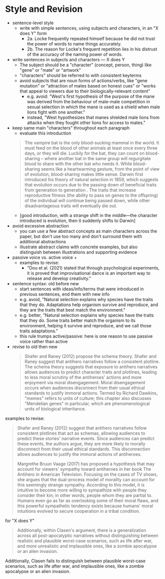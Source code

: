 # Style and Revision

- sentence-level style
	- write with simple sentences, using subjects and characters, in an "X does Y" form
  		- 2a. Locke frequently repeated himself because he did not trust the power of words to name things accurately.
  		- 2b. The reason for Locke's frequent repetition lies in his distrust of the accuracy of the naming power of words.
- write sentences in subjects and characters — X does Y
	- The subject should be a "character" (concept, person, thing) like "gene" or "mate" or "artwork"
	- "characters" should be referred to with consistent keyterms
	- avoid subjects that are noun forms of actions/verbs, like "gene mutation" or "attraction of mates based on honest cues" or "works that appeal to viewers due to their biologically-relevant content"
		- e.g. avoid: "West's first hypothesis of the purpose of the mane was derived from the behaviour of male-male competition in sexual selection in which the mane is used as a shield when male lions fight with one another."
		- instead, "West hypothesizes that manes shielded male lions from attacks when they fought other lions for access to mates."
- keep same main "characters" throughout each paragraph
	- evaluate this introduction
	> The vampire bat is the only blood-sucking mammal in the world. It must feed on the blood of other animals at least once every three days, or they will die. Luckily for the bat, they can count on blood-sharing – where another bat in the same group will regurgitate blood to share with the other bat who needs it. While blood-sharing seems like a heartwarming gesture, from the point of view of evolution, blood-sharing makes little sense. Darwin first introduced his theory of natural selection in 1859, which suggests that evolution occurs due to the passing down of beneficial traits from generation to generation . The traits that increase reproductive fitness (the ability to pass on genes to the offspring) of the individual will continue being passed down, while other disadvantageous traits will eventually die out.
	- [good introduction, with a strange shift in the middle—the character introduced is evolution, then it suddenly shifts to Darwin]
- avoid excessive abstraction
	- you can use a few abstract concepts as main characters across the paper, but don't use too many and don't surround them with additional abstractions
	- illustrate abstract claims with concrete examples, but also distinguish between illustrations and supporting evidence
- passive voice vs. active voice
	+
	+ examples to revise:
		* "Dou et al. (2021) stated that through psychological experiments, it is proved that improvisational dance is an important way to release and develop creativity."
- sentence syntax: old before new
	- start sentences with ideas/info/terms that were introduced in previous sentences,  end them with new info
	- e.g. avoid, "Natural selection explains why species have the traits that they do. Adaptations help organism survive and reproduce, and they are the traits that best match the environment."
	- e.g. better, "Natural selection explains why species have the traits that they do. Some traits better match the organism to its environment, helping it survive and reproduce, and we call those traits adaptations."
	- this rule trumps active/passive: here is one reason to use passive voice rather than active
- revise to old then new
	> Shafer and Raney (2012) propose the schema theory. Shafer and Raney suggest that antihero narratives follow a consistent plotline. The schema theory suggests that exposure to antihero narratives allows audiences to predict character traits and plotlines, leading to less moral scrutiny of the antiheroes' actions and more enjoyment via moral disengagement. Moral disengagement occurs when audiences disconnect from their usual ethical standards to justify immoral actions.
	> Termed by Richard Dawkins, "memes" refers to units of culture; this chapter also discusses "Mendelian genes" in particular, which are phenomenological units of biological inheritance.


examples to revise:

> Shafer and Raney (2012) suggest that antihero narratives follow consistent plotlines that act as schemas, allowing audiences to predict these stories' narrative events. Since audiences can predict these events, the authors argue, they are more likely to morally disconnect from their usual ethical standards. This disconnection allows audiences to justify the immoral actions of antiheroes.
>
> Margrethe Bruun Vaage (2017) has proposed a hypothesis that may account for viewers' sympathy toward antiheroes in her book The Antihero in American Television. Focusing on the cases of TV shows, she argues that the dual-process model of morality can account for this seemingly strange sympathy. According to this model, it is intuitive to become more willing to sympathize with people they consider their kin; in other words, people whom they are partial to. Humans even go as far as overlooking some of their moral flaws, and this powerful sympathetic tendency exists because humans' moral intuitions evolved to secure cooperation in a tribal condition.

for "X does Y"

> Additionally, within Clasen's argument, there is a generalization across all post-apocalyptic narratives without distinguishing between realistic and plausible worst-case scenarios, such as life after war, and more unrealistic and implausible ones, like a zombie apocalypse or an alien invasion.

Additionally, Clasen fails to distinguish between plausible worst-case scenarios, such as life after war, and implausible ones, like a zombie apocalypse or an alien invasion.
